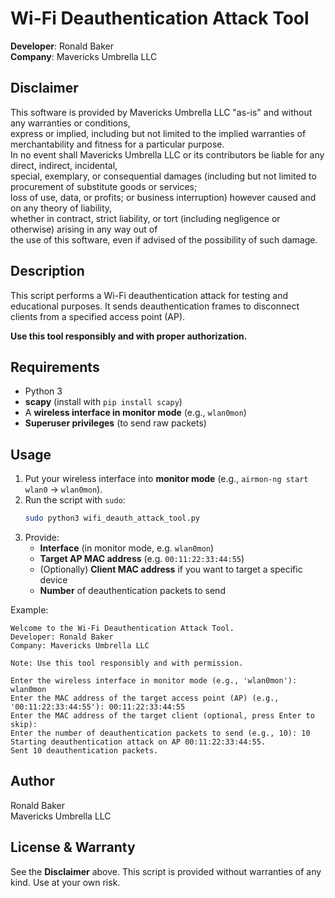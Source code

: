 # Wi-Fi Deauthentication Attack Tool

**Developer**: Ronald Baker  
**Company**: Mavericks Umbrella LLC  

## Disclaimer

This software is provided by Mavericks Umbrella LLC "as-is" and without any warranties or conditions,  
express or implied, including but not limited to the implied warranties of merchantability and fitness for a particular purpose.  
In no event shall Mavericks Umbrella LLC or its contributors be liable for any direct, indirect, incidental,  
special, exemplary, or consequential damages (including but not limited to procurement of substitute goods or services;  
loss of use, data, or profits; or business interruption) however caused and on any theory of liability,  
whether in contract, strict liability, or tort (including negligence or otherwise) arising in any way out of  
the use of this software, even if advised of the possibility of such damage.

## Description

This script performs a Wi-Fi deauthentication attack for testing and educational purposes. It sends deauthentication frames to disconnect clients from a specified access point (AP).  

**Use this tool responsibly and with proper authorization.**

## Requirements

- Python 3  
- **scapy** (install with `pip install scapy`)  
- A **wireless interface in monitor mode** (e.g., `wlan0mon`)  
- **Superuser privileges** (to send raw packets)

## Usage

1. Put your wireless interface into **monitor mode** (e.g., `airmon-ng start wlan0` → `wlan0mon`).  
2. Run the script with `sudo`:  
   ```bash
   sudo python3 wifi_deauth_attack_tool.py
   ```
3. Provide:
   - **Interface** (in monitor mode, e.g. `wlan0mon`)
   - **Target AP MAC address** (e.g. `00:11:22:33:44:55`)
   - (Optionally) **Client MAC address** if you want to target a specific device
   - **Number** of deauthentication packets to send

Example:
```
Welcome to the Wi-Fi Deauthentication Attack Tool.
Developer: Ronald Baker
Company: Mavericks Umbrella LLC

Note: Use this tool responsibly and with permission.

Enter the wireless interface in monitor mode (e.g., 'wlan0mon'): wlan0mon
Enter the MAC address of the target access point (AP) (e.g., '00:11:22:33:44:55'): 00:11:22:33:44:55
Enter the MAC address of the target client (optional, press Enter to skip): 
Enter the number of deauthentication packets to send (e.g., 10): 10
Starting deauthentication attack on AP 00:11:22:33:44:55.
Sent 10 deauthentication packets.
```

## Author

Ronald Baker  
Mavericks Umbrella LLC

## License & Warranty

See the **Disclaimer** above. This script is provided without warranties of any kind. Use at your own risk.
```